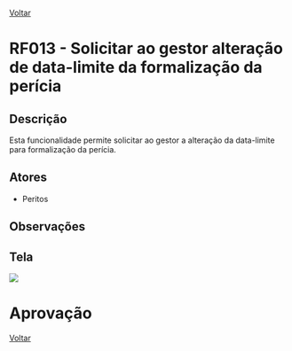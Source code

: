 [Voltar](../req_fun.md)

# RF013 - Solicitar ao gestor alteração de data-limite da formalização da perícia

## Descrição

Esta funcionalidade permite solicitar ao gestor a alteração da data-limite para formalização da perícia.


## Atores

- Peritos

## Observações



## Tela

[![](https://www.plantuml.com/plantuml/svg/ZLJ1Qjj04BtlLmpffLrgIv6iKemneJRqaeI0UmijJ7Sdxf9ThTWT1TBOFz9h3pqL-WtrZzMIwgfHm6G4Wf7UUpFxdf0uYuo18reMiyZtbkQYQPO6rm4TF0Y0TwXkry7NfLvuwmEyk7cplmgn5RFaGBarPOKDGLS6JjDKi65BiFBMACEu-x7xxa4Je6KAVQkHSMIDCqpGyE761uVMVEqWuWkXfW0NLnVlXSAAZIzXPIAJmuP-HM7tKndi0CskVJryalBV-ylVlwI4cMhsdtwsDSsbpF8i7sM5b8zeKYufgc3Q-L9EGVaoacBYEW1gKvceJBa6iePVGoGDsWEPEZgl7mcD1x8Vo66ZT-u3EJ1Lh1terize6D0HmsOFMp5o7VV0WoWmkSg7ezfBvDQF1MgC7DgzqzCadIHPcXMmEPmya9x_HNUcjy0iIOiMU7J6kLTzC4DZHlzRCmAoOzWqfDqtoyPX7tj7pTucQTxjbgNJ_DZWyI1KQ5Crx5_6LqrqWygBILxaam96Hun-oihpBCipU3vh-umyyF1zjhbhdJYNtEzhGEqbHVTWU6yFVUdl6ab6AONe_JZfbKwsOg2wxUZNAxHt63x21guNM2go-wO7ZyT2RCKPbRhz2_m1)](https://www.plantuml.com/plantuml/svg/ZLJ1Qjj04BtlLmpffLrgIv6iKemneJRqaeI0UmijJ7Sdxf9ThTWT1TBOFz9h3pqL-WtrZzMIwgfHm6G4Wf7UUpFxdf0uYuo18reMiyZtbkQYQPO6rm4TF0Y0TwXkry7NfLvuwmEyk7cplmgn5RFaGBarPOKDGLS6JjDKi65BiFBMACEu-x7xxa4Je6KAVQkHSMIDCqpGyE761uVMVEqWuWkXfW0NLnVlXSAAZIzXPIAJmuP-HM7tKndi0CskVJryalBV-ylVlwI4cMhsdtwsDSsbpF8i7sM5b8zeKYufgc3Q-L9EGVaoacBYEW1gKvceJBa6iePVGoGDsWEPEZgl7mcD1x8Vo66ZT-u3EJ1Lh1terize6D0HmsOFMp5o7VV0WoWmkSg7ezfBvDQF1MgC7DgzqzCadIHPcXMmEPmya9x_HNUcjy0iIOiMU7J6kLTzC4DZHlzRCmAoOzWqfDqtoyPX7tj7pTucQTxjbgNJ_DZWyI1KQ5Crx5_6LqrqWygBILxaam96Hun-oihpBCipU3vh-umyyF1zjhbhdJYNtEzhGEqbHVTWU6yFVUdl6ab6AONe_JZfbKwsOg2wxUZNAxHt63x21guNM2go-wO7ZyT2RCKPbRhz2_m1)

# Aprovação


[Voltar](../req_fun.md)
